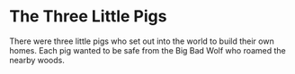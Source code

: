 # The Three Little Pigs

There were three little pigs who set out into the world to build their own homes. Each pig wanted to be safe from the Big Bad Wolf who roamed the nearby woods.